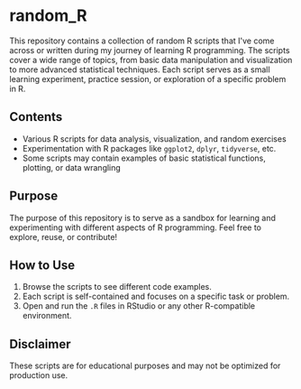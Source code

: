 # random_R

This repository contains a collection of random R scripts that I've come across or written during my journey of learning R programming. The scripts cover a wide range of topics, from basic data manipulation and visualization to more advanced statistical techniques. Each script serves as a small learning experiment, practice session, or exploration of a specific problem in R.

## Contents
- Various R scripts for data analysis, visualization, and random exercises
- Experimentation with R packages like `ggplot2`, `dplyr`, `tidyverse`, etc.
- Some scripts may contain examples of basic statistical functions, plotting, or data wrangling

## Purpose
The purpose of this repository is to serve as a sandbox for learning and experimenting with different aspects of R programming. Feel free to explore, reuse, or contribute!

## How to Use
1. Browse the scripts to see different code examples.
2. Each script is self-contained and focuses on a specific task or problem.
3. Open and run the `.R` files in RStudio or any other R-compatible environment.

## Disclaimer
These scripts are for educational purposes and may not be optimized for production use.
